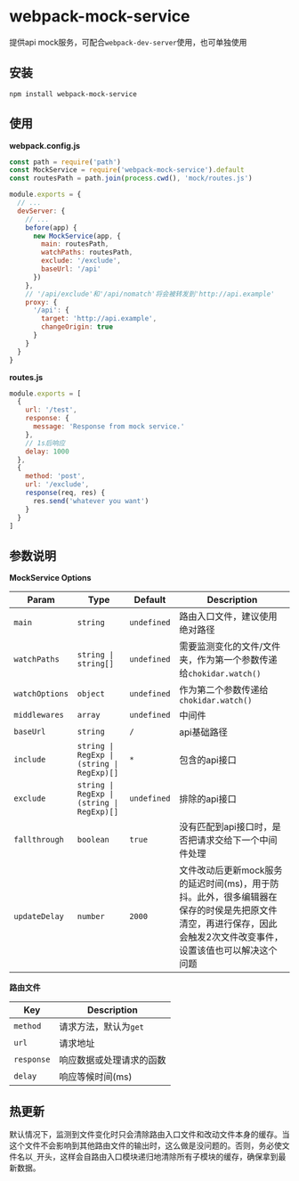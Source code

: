 # webpack-mock-service

提供api mock服务，可配合`webpack-dev-server`使用，也可单独使用

## 安装

```
npm install webpack-mock-service
```

## 使用

**webpack.config.js**

```js
const path = require('path')
const MockService = require('webpack-mock-service').default
const routesPath = path.join(process.cwd(), 'mock/routes.js')

module.exports = {
  // ...
  devServer: {
    // ...
    before(app) {
      new MockService(app, {
        main: routesPath,
        watchPaths: routesPath,
        exclude: '/exclude',
        baseUrl: '/api'
      })
    },
    // '/api/exclude'和'/api/nomatch'将会被转发到'http://api.example'
    proxy: {
      '/api': {
        target: 'http://api.example',
        changeOrigin: true
      }
    }
  }
}
```

**routes.js**

```js
module.exports = [
  {
    url: '/test',
    response: {
      message: 'Response from mock service.'
    },
    // 1s后响应
    delay: 1000
  },
  {
    method: 'post',
    url: '/exclude',
    response(req, res) {
      res.send('whatever you want')
    }
  }
]
```

## 参数说明

**MockService Options**

Param          | Type                            | Default     | Description 
-------------- | ------------------------------- | ----------- | ------------ 
`main`         | `string`                        | `undefined` | 路由入口文件，建议使用绝对路径 
`watchPaths`   | `string \| string[]`            | `undefined` | 需要监测变化的文件/文件夹，作为第一个参数传递给`chokidar.watch()` 
`watchOptions` | `object`                        | `undefined` | 作为第二个参数传递给`chokidar.watch()` 
`middlewares`  | `array`                         | `undefined` | 中间件 
`baseUrl`      | `string`                        | `/`         | api基础路径 
`include`      | `string \| RegExp \| (string \| RegExp)[]` | `*`          | 包含的api接口 
`exclude`      | `string \| RegExp \| (string \| RegExp)[]` | `undefined`  | 排除的api接口 
`fallthrough`  | `boolean`                       | `true`      | 没有匹配到api接口时，是否把请求交给下一个中间件处理
`updateDelay`  | `number`                        | `2000`      | 文件改动后更新mock服务的延迟时间(ms)，用于防抖。此外，很多编辑器在保存的时侯是先把原文件清空，再进行保存，因此会触发2次文件改变事件，设置该值也可以解决这个问题

**路由文件**

Key            | Description 
-------------- | ------------------------------- 
`method`       | 请求方法，默认为`get`
`url`          | 请求地址
`response`     | 响应数据或处理请求的函数
`delay`        | 响应等候时间(ms)

## 热更新

默认情况下，监测到文件变化时只会清除路由入口文件和改动文件本身的缓存。当这个文件不会影响到其他路由文件的输出时，这么做是没问题的。否则，务必使文件名以`_`开头，这样会自路由入口模块递归地清除所有子模块的缓存，确保拿到最新数据。
